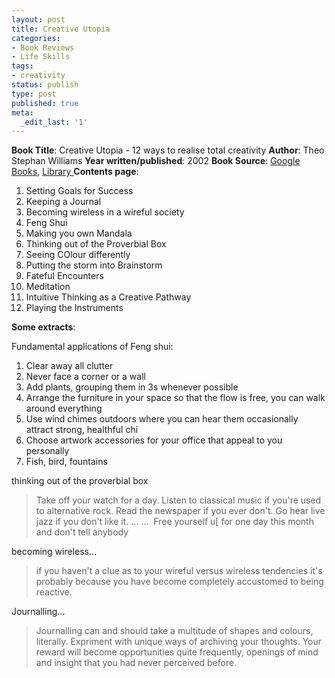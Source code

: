 ```yaml
---
layout: post
title: Creative Utopia
categories:
- Book Reviews
- Life Skills
tags:
- creativity
status: publish
type: post
published: true
meta:
  _edit_last: '1'
---
```

<strong>Book Title</strong>: Creative Utopia - 12 ways to realise total creativity
<strong>Author</strong>: Theo Stephan Williams
<strong>Year written/published</strong>: 2002
<strong>Book Source</strong>: <a href="http://books.google.com/books?id=4oM_AAAACAAJ&amp;dq=creative+utopia">Google Books</a>, <a href="http://vistaweb.nlb.gov.sg/cgi-bin/cw_cgi?fullRecord+19230+3002+11356493+1+0">Library
</a><strong>Contents page</strong>:
<ol>
	<li>Setting Goals for Success</li>
	<li>Keeping a Journal</li>
	<li>Becoming wireless in a wireful society</li>
	<li>Feng Shui</li>
	<li>Making you own Mandala</li>
	<li>Thinking out of the Proverbial Box</li>
	<li>Seeing COlour differently</li>
	<li>Putting the storm into Brainstorm</li>
	<li>Fateful Encounters</li>
	<li>Meditation</li>
	<li>Intuitive Thinking as a Creative Pathway</li>
	<li>Playing the Instruments</li>
</ol>
<strong>Some extracts</strong>:

Fundamental applications of Feng shui:
<ol>
	<li>Clear away all clutter</li>
	<li>Never face a corner or a wall</li>
	<li>Add plants, grouping them in 3s whenever possible</li>
	<li>Arrange the furniture in your space so that the flow is free, you can walk around everything</li>
	<li>Use wind chimes outdoors where you can hear them occasionally attract strong, healthful chi</li>
	<li>Choose artwork accessories for your office that appeal to you personally</li>
	<li>Fish, bird, fountains</li>
</ol>
thinking out of the proverbial box
<blockquote>Take off your watch for a day. Listen to classical music if you're used to alternative rock. Read the newspaper if you ever don't. Go hear live jazz if you don't like it. ... ...  Free yourself u[ for one day this month and don't tell anybody</blockquote>
becoming wireless...
<blockquote>if you haven't a clue as to your wireful versus wireless tendencies it's probably because you have become completely accustomed to being reactive.</blockquote>
Journalling...
<blockquote>Journalling can and should take a multitude of shapes and colours, literally. Expriment with unique ways of archiving your thoughts. Your reward will become opportunities quite frequently, openings of mind and insight that you had never perceived before. </blockquote>
